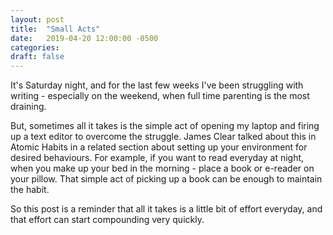 ```yaml
---
layout: post
title:  "Small Acts"
date:   2019-04-20 12:00:00 -0500
categories: 
draft: false
---
```


It's Saturday night, and for the last few weeks I've been struggling with writing - especially on the weekend, when full time parenting is the most draining.

But, sometimes all it takes is the simple act of opening my laptop and firing up a text editor to overcome the struggle. James Clear talked about this in Atomic Habits in a related section about setting up your environment for desired behaviours. For example, if you want to read everyday at night, when you make up your bed in the morning - place a book or e-reader on your pillow. That simple act of picking up a book can be enough to maintain the habit. 

So this post is a reminder that all it takes is a little bit of effort everyday, and that effort can start compounding very quickly. 